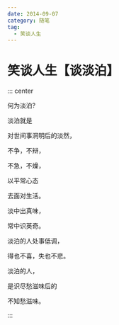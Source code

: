 ```yaml
---
date: 2014-09-07
category: 随笔
tag:
  - 笑谈人生
---
```


# 笑谈人生【谈淡泊】

::: center

何为淡泊?

淡泊就是

对世间事洞明后的淡然，

不争，不辩，

不急，不燥，

以平常心态

去面对生活。

淡中出真味，

常中识英奇。

淡泊的人处事低调，

得也不喜，失也不悲。

淡泊的人，

是识尽愁滋味后的

不知愁滋味。

:::
